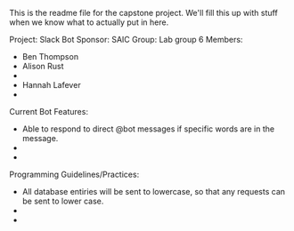 This is the readme file for the capstone project. 
We'll fill this up with stuff when we know what to actually put in here.

Project: Slack Bot
Sponsor: SAIC
Group: Lab group 6
Members:
   -  Ben Thompson
   -  Alison Rust
   -
   -  Hannah Lafever
   -

Current Bot Features:
   - Able to respond to direct @bot messages if specific words are in the message.
   -
   -

Programming  Guidelines/Practices:
   - All database entiries will be sent to lowercase, so that any requests can be sent to lower case.
   -
   -



   
    